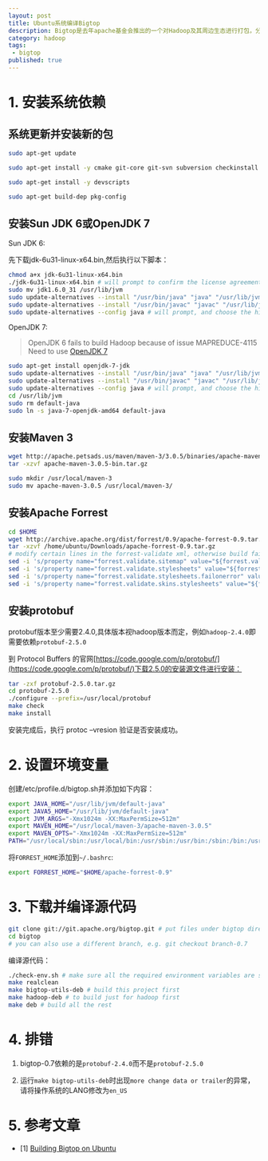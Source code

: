 ```yaml
---
layout: post
title: Ubuntu系统编译Bigtop
description: Bigtop是去年apache基金会推出的一个对Hadoop及其周边生态进行打包，分发和测试的工具。本篇文章尝试在linux-mint系统上编译bigtop源代码并生成deb包。
category: hadoop
tags: 
 - bigtop
published: true
---
```


# 1. 安装系统依赖

## 系统更新并安装新的包

```bash
sudo apt-get update

sudo apt-get install -y cmake git-core git-svn subversion checkinstall build-essential dh-make debhelper ant ant-optional autoconf automake liblzo2-dev libzip-dev sharutils libfuse-dev reprepro libtool libssl-dev asciidoc xmlto ssh curl

sudo apt-get install -y devscripts

sudo apt-get build-dep pkg-config
```

## 安装Sun JDK 6或OpenJDK 7

Sun JDK 6:

先下载jdk-6u31-linux-x64.bin,然后执行以下脚本：

```bash
chmod a+x jdk-6u31-linux-x64.bin
./jdk-6u31-linux-x64.bin # will prompt to confirm the license agreement
sudo mv jdk1.6.0_31 /usr/lib/jvm
sudo update-alternatives --install "/usr/bin/java" "java" "/usr/lib/jvm/jdk1.6.0_31/bin/java" 2
sudo update-alternatives --install "/usr/bin/javac" "javac" "/usr/lib/jvm/jdk1.6.0_31/bin/javac" 2
sudo update-alternatives --config java # will prompt, and choose the highest possible number
```

OpenJDK 7:

> OpenJDK 6 fails to build Hadoop because of issue MAPREDUCE-4115 Need to use [OpenJDK 7](http://www.shinephp.com/install-jdk-7-on-ubuntu/)

```bash
sudo apt-get install openjdk-7-jdk
sudo update-alternatives --install "/usr/bin/java" "java" "/usr/lib/jvm/java-7-openjdk-amd64/bin/java" 2
sudo update-alternatives --install "/usr/bin/javac" "javac" "/usr/lib/jvm/java-7-openjdk-amd64/bin/javac" 2
sudo update-alternatives --config java # will prompt, and choose the highest possible number
cd /usr/lib/jvm
sudo rm default-java
sudo ln -s java-7-openjdk-amd64 default-java
```

## 安装Maven 3

```bash
wget http://apache.petsads.us/maven/maven-3/3.0.5/binaries/apache-maven-3.0.5-bin.tar.gz
tar -xzvf apache-maven-3.0.5-bin.tar.gz

sudo mkdir /usr/local/maven-3
sudo mv apache-maven-3.0.5 /usr/local/maven-3/
```

## 安装Apache Forrest

```bash
cd $HOME
wget http://archive.apache.org/dist/forrest/0.9/apache-forrest-0.9.tar.gz
tar -xzvf /home/ubuntu/Downloads/apache-forrest-0.9.tar.gz
# modify certain lines in the forrest-validate xml, otherwise build fails. either sed or nano are fine.
sed -i 's/property name="forrest.validate.sitemap" value="${forrest.validate}"/property name="forrest.validate.sitemap" value="false"/g' apache-forrest-0.9/main/targets/validate.xml
sed -i 's/property name="forrest.validate.stylesheets" value="${forrest.validate}"/property name="forrest.validate.stylesheets" value="false"/g' apache-forrest-0.9/main/targets/validate.xml
sed -i 's/property name="forrest.validate.stylesheets.failonerror" value="${forrest.validate.failonerror}"/property name="forrest.validate.stylesheets.failonerror" value="false"/g' apache-forrest-0.9/main/targets/validate.xml
sed -i 's/property name="forrest.validate.skins.stylesheets" value="${forrest.validate.skins}"/property name="forrest.validate.skins.stylesheets" value="false"/g' apache-forrest-0.9/main/targets/validate.xml
```

## 安装protobuf

protobuf版本至少需要2.4.0,具体版本视hadoop版本而定，例如`hadoop-2.4.0`即需要依赖`protobuf-2.5.0`

到 Protocol Buffers 的官网[https://code.google.com/p/protobuf/](https://code.google.com/p/protobuf/)下载2.5.0的安装源文件进行安装：

```bash
tar -zxf protobuf-2.5.0.tar.gz
cd protobuf-2.5.0
./configure --prefix=/usr/local/protobuf
make check
make install
```

安装完成后，执行 protoc –vresion 验证是否安装成功。

# 2. 设置环境变量

创建/etc/profile.d/bigtop.sh并添加如下内容：

```bash
export JAVA_HOME="/usr/lib/jvm/default-java"
export JAVA5_HOME="/usr/lib/jvm/default-java"
export JVM_ARGS="-Xmx1024m -XX:MaxPermSize=512m"
export MAVEN_HOME="/usr/local/maven-3/apache-maven-3.0.5"
export MAVEN_OPTS="-Xmx1024m -XX:MaxPermSize=512m"
PATH="/usr/local/sbin:/usr/local/bin:/usr/sbin:/usr/bin:/sbin:/bin:/usr/games:$MAVEN_HOME/bin"
```

将`FORREST_HOME`添加到`~/.bashrc`:

```bash
export FORREST_HOME="$HOME/apache-forrest-0.9"
```

# 3. 下载并编译源代码

```bash
git clone git://git.apache.org/bigtop.git # put files under bigtop directory
cd bigtop
# you can also use a different branch, e.g. git checkout branch-0.7
```

编译源代码：

```bash
./check-env.sh # make sure all the required environment variables are set
make realclean
make bigtop-utils-deb # build this project first
make hadoop-deb # to build just for hadoop first
make deb # build all the rest
```

# 4. 排错

1) bigtop-0.7依赖的是`protobuf-2.4.0`而不是`protobuf-2.5.0`	

2) 运行`make bigtop-utils-deb`时出现`more change data or trailer`的异常，请将操作系统的LANG修改为`en_US`

# 5. 参考文章

- [1] [Building Bigtop on Ubuntu](https://cwiki.apache.org/confluence/display/BIGTOP/Building+Bigtop+on+Ubuntu)


